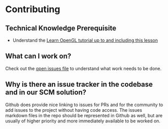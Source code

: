 # Contributing

## Technical Knowledge Prerequisite

- Understand the [Learn OpenGL tutorial up to and including this lesson](https://learnopengl.com/Getting-started/Hello-Triangle)

## What can I work on?

Check out the [open issues file](./issues/open.md) to understand what work needs to be done.

## Why is there an issue tracker in the codebase and in our SCM solution?

Github does provide nice linking to issues for PRs and for the community to add issues to the project without having code access. The issues markdown files in the repo should be represented in Github as well, but are usually of higher priority and more immediately available to be worked on.

